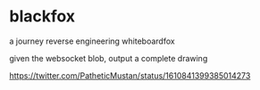 # blackfox
a journey reverse engineering whiteboardfox

given the websocket blob, output a complete drawing

https://twitter.com/PatheticMustan/status/1610841399385014273
